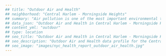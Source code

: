 ```yaml
---
## title: "Outdoor Air and Health"
## neighborhood: "Central Harlem - Morningside Heights"
## summary: "Air pollution is one of the most important environmental threats to urban populations and while all people are exposed, pollutant emissions, levels of exposure, and population vulnerability vary across neighborhoods. Exposures to common air pollutants have been linked to respiratory and cardiovascular diseases, cancers, and premature deaths."
## data_json: "Outdoor Air and Health in Central Harlem - Morningside Heights"
## content_yml: "outdoor"
## type: location
## seo_title: "Outdoor Air and Health in Central Harlem - Morningside Heights"
## seo_description: "Outdoor Air and Health data profile for the Central Harlem - Morningside Heights neighborhood of NYC."
## seo_image: "images/nyc_health_report_outdoor_air_health.jpg"
---
```

